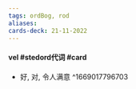 ```yaml
---
tags: ordBog, rod
aliases: 
cards-deck: 21-11-2022
---
```


#### vel #stedord代词  #card 
- 好, 对, 令人满意
^1669017796703
